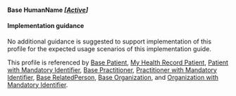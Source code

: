 #### Base HumanName *[[Active](http://hl7.org/fhir/stu3/valueset-publication-status.html)]*

#### Implementation guidance
No additional guidance is suggested to support implementation of this profile for the expected usage scenarios of this implementation guide.

This profile is referenced by [Base Patient](StructureDefinition/patient-dh-base-1.html), [My Health Record Patient](StructureDefinition/patient-mhr-1.html), [Patient with Mandatory Identifier](StructureDefinition/patient-ident-1.html),
[Base Practitioner](StructureDefinition/practitioner-dh-base-1.html), [Practitioner with Mandatory Identifier](StructureDefinition/practitioner-ident-1.html), [Base RelatedPerson](StructureDefinition/relatedperson-dh-base-1.html),
[Base Organization](StructureDefinition/organization-dh-base-1.html), and [Organization with Mandatory Identifier](StructureDefinition/organization-ident-1.html).
 
